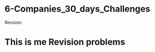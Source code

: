 # 6-Companies_30_days_Challenges
Revision
<h1 style={color:"red"}>This is me Revision problems</h1>
